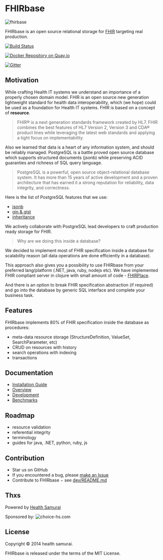 # FHIRbase

![fhirbase](https://avatars3.githubusercontent.com/u/6482975?v=3&s=400)

FHIRbase is an open source relational storage for
[FHIR](http://hl7.org/implement/standards/fhir/) targeting real production.

[![Build Status](https://travis-ci.org/fhirbase/fhirbase.png?branch=master)](https://travis-ci.org/fhirbase/fhirbase)

[![Docker Repository on Quay.io](https://quay.io/repository/fhirbase/fhirbase/status "Docker Repository on Quay.io")](https://quay.io/repository/fhirbase/fhirbase)

[![Gitter](https://badges.gitter.im/Join%20Chat.svg)](https://gitter.im/fhirbase/fhirbase?utm_source=badge&utm_medium=badge&utm_campaign=pr-badge)

## Motivation

While crafting Health IT systems we understand an importance of a
properly chosen domain model. FHIR is an open source new generation
lightweight standard for health data interoperability, which (we hope)
could be used as a foundation for Health IT systems. FHIR is based
on a concept of __resource__.

> FHIR® is a next generation standards framework created by HL7.  FHIR
> combines the best features of HL7 Version 2, Version 3 and CDA®
> product lines while leveraging the latest web standards and applying
> a tight focus on implementability.

Also we learned that data is a heart of any information system, and
should be reliably managed. PostgreSQL is a battle proved open source
database which supports structured documents (jsonb) while
preserving ACID guaranties and richness of SQL query language.

> PostgreSQL is a powerful, open source object-relational database
> system.  It has more than 15 years of active development and a
> proven architecture that has earned it a strong reputation for
> reliability, data integrity, and correctness.

Here is the list of PostgreSQL features that we use:

* [jsonb](http://www.postgresql.org/docs/9.4/static/functions-json.html)
* [gin & gist](http://www.postgresql.org/docs/9.1/static/textsearch-indexes.html)
* [inheritance](http://www.postgresql.org/docs/9.4/static/tutorial-inheritance.html)

We actively collaborate with PostgreSQL lead developers to craft
production ready storage for FHIR.

> Why are we doing this inside a database?

We decided to implement most of FHIR specification inside a database for
scalability reason (all data operations are done efficiently in a database).

This approach also gives you a possibility to use FHIRbase from your
preferred lang/platform (.NET, java, ruby, nodejs etc).
We have implemented FHIR compliant server in clojure with small amount of
code - [FHIRPlace](https://github.com/fhirbase/fhirplace/).

And there is an option to break FHIR specification abstraction (if required) and
go into the database by generic SQL interface and complete your business task.


## Features

FHIRbase implements 80% of FHIR specification inside the database as
procedures:

* meta-data resource storage (StructureDefinition, ValueSet, SearchParameter, etc)
* CRUD on resources with history
* search operations with indexing
* transactions

## Documentation

* [Installation Guide](docs/installation.md)
* [Overview](docs/overview.md)
* [Development](docs/development.md)
* [Benchmarks](docs/benchmarks.md)

## Roadmap

* resource validation
* referential integrity
* terminology
* guides for java, .NET, python, ruby, js

## Contribution

* Star us on GitHub
* If you encountered a bug, please [make an Issue](https://github.com/fhirbase/fhirplace/issues/new)
* Contribute to FHIRbase − see [dev/README.md](https://github.com/fhirbase/fhirbase/blob/master/dev/README.md)

## Thxs

Powered by [Health Samurai](http://health-samurai.io/)

Sponsored by: ![choice-hs.com](http://choice-hs.com/Images/Shared/Choice-HSLogo.png)

## License

Copyright © 2014 health samurai.

FHIRbase is released under the terms of the MIT License.
